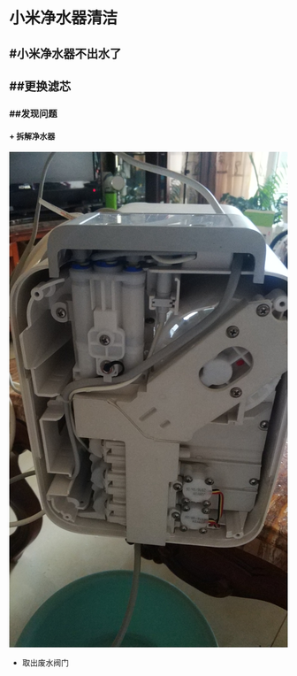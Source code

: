 # 小米净水器清洁

## \#小米净水器不出水了

## \#\#更换滤芯

### \#\#发现问题

#### +  拆解净水器

![&#x5378;&#x6389;&#x5E95;&#x5EA7;](.gitbook/assets/121558320863_.pic_hd.jpg)

+ 取出废水阀门

